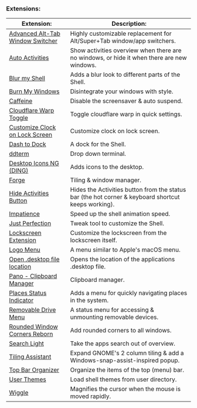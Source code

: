 
```table-of-contents
```
### Extensions:
| Extension:                                                                                                       | Description:                                                                                        |
| ---------------------------------------------------------------------------------------------------------------- | --------------------------------------------------------------------------------------------------- |
| [Advanced Alt-Tab Window Switcher](https://extensions.gnome.org/extension/4412/advanced-alttab-window-switcher/) | Highly customizable replacement for Alt/Super+Tab window/app switchers.                             |
| [Auto Activities](https://extensions.gnome.org/extension/5500/auto-activities/)                                  | Show activities overview when there are no windows, or hide it when there are new windows.          |
| [Blur my Shell](https://extensions.gnome.org/extension/3193/blur-my-shell/)                                      | Adds a blur look to different parts of the Shell.                                                   |
| [Burn My Windows](https://extensions.gnome.org/extension/4679/burn-my-windows/)                                  | Disintegrate your windows with style.                                                               |
| [Caffeine](https://extensions.gnome.org/extension/517/caffeine/)                                                 | Disable the screensaver & auto suspend.                                                             |
| [Cloudflare Warp Toggle](https://extensions.gnome.org/extension/5982/cloudflare-warp-toggle/)                    | Toggle cloudflare warp in quick settings.                                                           |
| [Customize Clock on Lock Screen](https://extensions.gnome.org/extension/4663/customize-clock-on-lock-screen/)    | Customize clock on lock screen.                                                                     |
| [Dash to Dock](https://extensions.gnome.org/extension/307/dash-to-dock/)                                         | A dock for the Shell.                                                                               |
| [ddterm](https://extensions.gnome.org/extension/3780/ddterm/)                                                    | Drop down terminal.                                                                                 |
| [Desktop Icons NG (DING)](https://extensions.gnome.org/extension/2087/desktop-icons-ng-ding/)                    | Adds icons to the desktop.                                                                          |
| [Forge](https://extensions.gnome.org/extension/4481/forge/)                                                      | Tiling & window manager.                                                                            |
| [Hide Activities Button](https://extensions.gnome.org/extension/744/hide-activities-button/)                     | Hides the Activities button from the status bar (the hot corner & keyboard shortcut keeps working). |
| [Impatience](https://extensions.gnome.org/extension/277/impatience/)                                             | Speed up the shell animation speed.                                                                 |
| [Just Perfection](https://extensions.gnome.org/extension/3843/just-perfection/)                                  | Tweak tool to customize the Shell.                                                                  |
| [Lockscreen Extension](https://extensions.gnome.org/extension/7472/lockscreen-extension/)                        | Customize the lockscreen from the lockscreen itself.                                                |
| [Logo Menu](https://extensions.gnome.org/extension/4451/logo-menu/)                                              | A menu similar to Apple's macOS menu.                                                               |
| [Open .desktop file location](https://extensions.gnome.org/extension/7865/open-desktop-file-location/)           | Opens the location of the applications .desktop file.                                               |
| [Pano - Clipboard Manager](https://extensions.gnome.org/extension/5278/pano/)                                    | Clipboard manager.                                                                                  |
| [Places Status Indicator](https://extensions.gnome.org/extension/8/places-status-indicator/)                     | Adds a menu for quickly navigating places in the system.                                            |
| [Removable Drive Menu](https://extensions.gnome.org/extension/7/removable-drive-menu/)                           | A status menu for accessing & unmounting removable devices.                                         |
| [Rounded Window Corners Reborn](https://extensions.gnome.org/extension/7048/rounded-window-corners-reborn/)      | Add rounded corners to all windows.                                                                 |
| [Search Light](https://extensions.gnome.org/extension/5489/search-light/)                                        | Take the apps search out of overview.                                                               |
| [Tiling Assistant](https://extensions.gnome.org/extension/3733/tiling-assistant/)                                | Expand GNOME's 2 column tiling & add a Windows-snap-assist-inspired popup.                          |
| [Top Bar Organizer](https://extensions.gnome.org/extension/4356/top-bar-organizer/)                              | Organize the items of the top (menu) bar.                                                           |
| [User Themes](https://extensions.gnome.org/extension/19/user-themes/)                                            | Load shell themes from user directory.                                                              |
| [Wiggle](https://extensions.gnome.org/extension/6784/wiggle/)                                                    | Magnifies the cursor when the mouse is moved rapidly.                                               |
